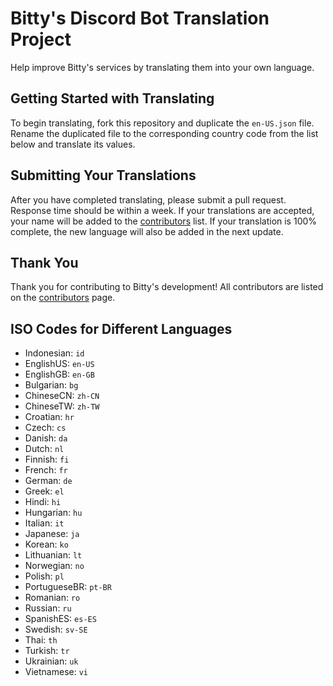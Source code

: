 # Bitty's Discord Bot Translation Project
Help improve Bitty's services by translating them into your own language.

## Getting Started with Translating
To begin translating, fork this repository and duplicate the `en-US.json` file. Rename the duplicated file to the corresponding country code from the list below and translate its values.

## Submitting Your Translations
After you have completed translating, please submit a pull request. Response time should be within a week. If your translations are accepted, your name will be added to the [contributors](https://github.com/Bitty-cf/Translations/graphs/contributors) list. If your translation is 100% complete, the new language will also be added in the next update.

## Thank You
Thank you for contributing to Bitty's development! All contributors are listed on the [contributors](https://github.com/Bitty-cf/Translations/graphs/contributors) page.

## ISO Codes for Different Languages
- Indonesian: `id`<br>
- EnglishUS: `en-US`<br>
- EnglishGB: `en-GB`<br>
- Bulgarian: `bg`<br>
- ChineseCN: `zh-CN`<br>
- ChineseTW: `zh-TW`<br>
- Croatian: `hr`<br>
- Czech: `cs`<br>
- Danish: `da`<br>
- Dutch: `nl`<br>
- Finnish: `fi`<br>
- French: `fr`<br>
- German: `de`<br>
- Greek: `el`<br>
- Hindi: `hi`<br>
- Hungarian: `hu`<br>
- Italian: `it`<br>
- Japanese: `ja`<br>
- Korean: `ko`<br>
- Lithuanian: `lt`<br>
- Norwegian: `no`<br>
- Polish: `pl`<br>
- PortugueseBR: `pt-BR`<br>
- Romanian: `ro`<br>
- Russian: `ru`<br>
- SpanishES: `es-ES`<br>
- Swedish: `sv-SE`<br>
- Thai: `th`<br>
- Turkish: `tr`<br>
- Ukrainian: `uk`<br>
- Vietnamese: `vi`<br>
